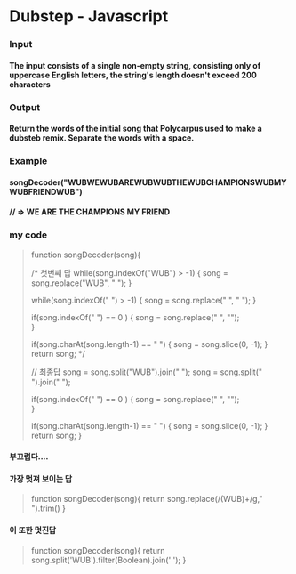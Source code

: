 Dubstep - Javascript
====================

### Input
#### The input consists of a single non-empty string, consisting only of uppercase English letters, the string's length doesn't exceed 200 characters
### Output
#### Return the words of the initial song that Polycarpus used to make a dubsteb remix. Separate the words with a space.
### Example
#### songDecoder("WUBWEWUBAREWUBWUBTHEWUBCHAMPIONSWUBMYWUBFRIENDWUB")
####  // =>  WE ARE THE CHAMPIONS MY FRIEND

### my code

> function songDecoder(song){
>   
>   /* 첫번째 답
>   while(song.indexOf("WUB") > -1)	{
>   	song = song.replace("WUB", " ");
>   }
> 
>   while(song.indexOf("  ") > -1)	{
>   	song = song.replace("  ", " ");
>   }
>   
>   if(song.indexOf(" ") == 0  )	{
>   	song = song.replace(" ", "");	
>   }
> 
>   if(song.charAt(song.length-1) == " ")	{
>   	song = song.slice(0, -1);
>   }
>   return song;
>   */
> 
>   // 최종답 
>   song = song.split("WUB").join(" ");
>   song = song.split("  ").join(" ");
> 
>   if(song.indexOf(" ") == 0  )	{
>   	song = song.replace(" ", "");	
>   }
> 
>   if(song.charAt(song.length-1) == " ")	{
>   	song = song.slice(0, -1);
>   }
>   return song;
> }

#### 부끄럽다.... 
#### 가장 멋져 보이는 답
> function songDecoder(song){
>   return song.replace(/(WUB)+/g," ").trim()
> }
#### 이 또한 멋진답
> function songDecoder(song){
>   return song.split('WUB').filter(Boolean).join(' ');
> }



